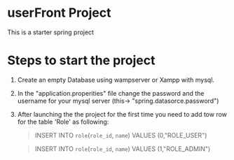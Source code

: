 # userFront Project
This is a starter spring project 
# Steps to start the project

1. Create an empty Database using wampserver or Xampp with mysql.

2. In the  "application.properities" file change the password and the username for your mysql server (this-> "spring.datasorce.password")

3. After launching the the project for the first time you need to add tow row for the table 'Role' as following:

    >INSERT INTO `role`(`role_id`, `name`) VALUES (0,"ROLE_USER")
    
    >INSERT INTO `role`(`role_id`, `name`) VALUES (1,"ROLE_ADMIN")


